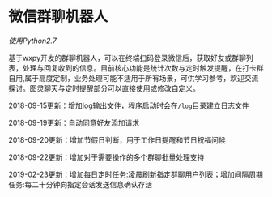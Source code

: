 # 微信群聊机器人

_使用Python2.7_

基于wxpy开发的群聊机器人，可以在终端扫码登录微信后，获取好友或群聊列表，处理与回复收到的信息。目前核心功能是统计次数与定时触发提醒，在打卡群自用,属于高度定制，业务处理可能不适用于所有场景，可供学习参考，欢迎交流探讨。图灵聊天与定时提醒部分可以直接使用或修改自定义。

2018-09-15更新：增加log输出文件，程序启动时会在`/log`目录建立日志文件

2018-09-19更新：自动同意好友添加请求

2018-09-20更新：增加节假日判断，用于工作日提醒和节日祝福问候

2018-09-22更新：增加对于需要操作的多个群聊批量处理支持

2019-02-23更新：增加每日定时任务:凌晨刷新指定群聊用户列表；增加间隔周期任务:每二十分钟向指定会话发送信息确认存活
